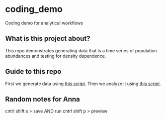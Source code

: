 # coding_demo
Coding demo for analytical workflows

## What is this project about?
This repo demonstrates generating data that is a time series of population abundances and testing for density dependence.

## Guide to this repo
First we generate data using [this script](code\generate_data.R).
Then we analyze it using [this script](code\dd_analysis.R).


## Random notes for Anna
cntrl shift s > save AND run
cntrl shift p > preview